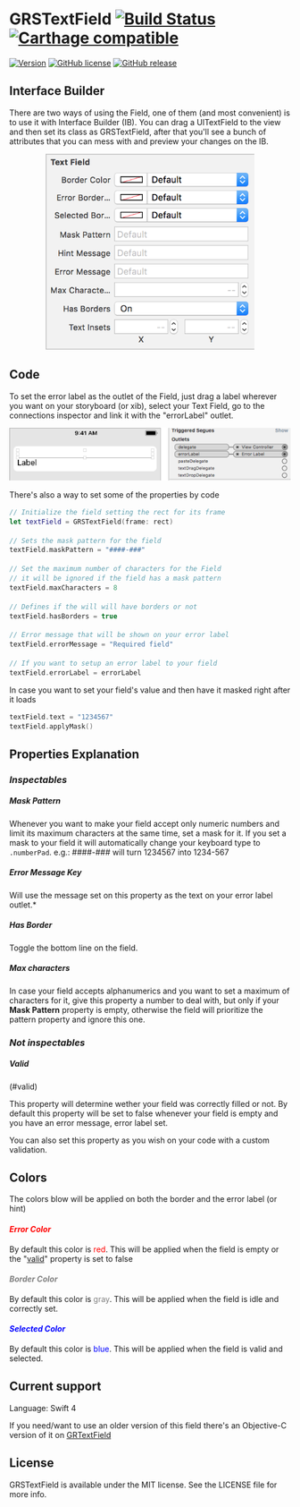 # GRSTextField [![Build Status](https://travis-ci.org/pogramos/GRSTextField.svg?style=flat&branch=master)](https://travis-ci.org/pogramos/GRSTextField) [![Carthage compatible](https://img.shields.io/badge/Carthage-compatible-4BC51D.svg?style=flat)](https://github.com/Carthage/Carthage)
[![Version](https://img.shields.io/cocoapods/v/GRSTextField.svg?style=flat)](http://cocoapods.org/pods/GRSTextField) [![GitHub license](https://img.shields.io/badge/license-MIT-lightgrey.svg?style=flat)](https://raw.githubusercontent.com/pogramos/GRSTextField/master/LICENSE.md) [![GitHub release](https://img.shields.io/github/release/pogramos/grstextfield.svg?style=flat)](https://github.com/pogramos/grstextfield/releases)

## Interface Builder
There are two ways of using the Field, one of them (and most convenient) is to use it with Interface Builder (IB). You can drag a UITextField to the view and then set its class as GRSTextField, after that you'll see a bunch of attributes that you can mess with and preview your changes on the IB.

<p align="center">
  <img src="Screenshots/properties_panel.png" alt="Properties Panel" style="height:350px"/>
</p>

## Code

To set the error label as the outlet of the Field, just drag a label wherever you want on your storyboard (or xib), select your Text Field, go to the connections inspector and link it with the "errorLabel" outlet.

<p align="center">
  <img src="Screenshots/connections_panel.png" alt="Connections Panel"/>
</p>

There's also a way to set some of the properties by code

```swift
// Initialize the field setting the rect for its frame
let textField = GRSTextField(frame: rect)

// Sets the mask pattern for the field
textField.maskPattern = "####-###"

// Set the maximum number of characters for the Field
// it will be ignored if the field has a mask pattern
textField.maxCharacters = 8

// Defines if the will will have borders or not
textField.hasBorders = true

// Error message that will be shown on your error label
textField.errorMessage = "Required field"

// If you want to setup an error label to your field
textField.errorLabel = errorLabel
```

In case you want to set your field's value and then have it masked right after it loads

```swift
textField.text = "1234567"
textField.applyMask()
```

## Properties Explanation

### _Inspectables_
##### Mask Pattern
Whenever you want to make your field accept only numeric numbers and limit its maximum characters at the same time, set a mask for it. If you set a mask to your field it will automatically change your keyboard type to `.numberPad`.
e.g.: ####-### will turn 1234567 into 1234-567
##### Error Message Key
Will use the message set on this property as the text on your error label outlet.*
##### Has Border
Toggle the bottom line on the field.
##### Max characters
In case your field accepts alphanumerics and you want to set a maximum of characters for it, give this property a number to deal with, but only if your **Mask Pattern** property is empty, otherwise the field will prioritize the pattern property and ignore this one.

### _Not inspectables_
##### Valid
(#valid)

This property will determine wether your field was correctly filled or not. By default this property will be set to false whenever your field is empty and you have an error message, error label set.

You can also set this property as you wish on your code with a custom validation.

## Colors
The colors blow will be applied on both the border and the error label (or hint)

#### *<p style="color:red">Error Color</p>*
By default this color is <span style="color:red">red</span>. This will be applied when the field is empty or the "[valid](#valid)" property is set to false

#### *<p style="color:gray">Border Color</p>*
By default this color is <span style="color:gray">gray</span>. This will be applied when the field is idle and correctly set.

#### *<p style="color:blue">Selected Color</p>*
By default this color is <span style="color:blue">blue</span>. This will be applied when the field is valid and selected.

## Current support

Language: Swift 4

If you need/want to use an older version of this field there's an Objective-C version of it on [GRTextField](http://github.com/pogramos/GRTextField)

## License
GRSTextField is available under the MIT license. See the LICENSE file for more info.
